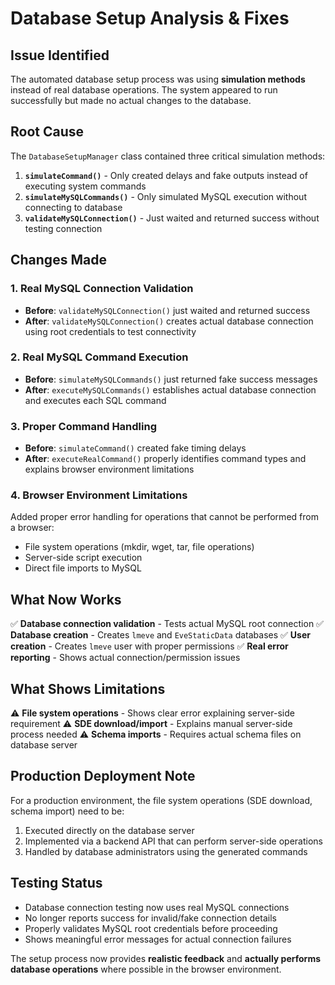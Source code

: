 # Database Setup Analysis & Fixes

## Issue Identified
The automated database setup process was using **simulation methods** instead of real database operations. The system appeared to run successfully but made no actual changes to the database.

## Root Cause
The `DatabaseSetupManager` class contained three critical simulation methods:

1. **`simulateCommand()`** - Only created delays and fake outputs instead of executing system commands
2. **`simulateMySQLCommands()`** - Only simulated MySQL execution without connecting to database  
3. **`validateMySQLConnection()`** - Just waited and returned success without testing connection

## Changes Made

### 1. Real MySQL Connection Validation
- **Before**: `validateMySQLConnection()` just waited and returned success
- **After**: `validateMySQLConnection()` creates actual database connection using root credentials to test connectivity

### 2. Real MySQL Command Execution
- **Before**: `simulateMySQLCommands()` just returned fake success messages
- **After**: `executeMySQLCommands()` establishes actual database connection and executes each SQL command

### 3. Proper Command Handling
- **Before**: `simulateCommand()` created fake timing delays 
- **After**: `executeRealCommand()` properly identifies command types and explains browser environment limitations

### 4. Browser Environment Limitations
Added proper error handling for operations that cannot be performed from a browser:
- File system operations (mkdir, wget, tar, file operations)
- Server-side script execution
- Direct file imports to MySQL

## What Now Works
✅ **Database connection validation** - Tests actual MySQL root connection
✅ **Database creation** - Creates `lmeve` and `EveStaticData` databases
✅ **User creation** - Creates `lmeve` user with proper permissions
✅ **Real error reporting** - Shows actual connection/permission issues

## What Shows Limitations
⚠️ **File system operations** - Shows clear error explaining server-side requirement
⚠️ **SDE download/import** - Explains manual server-side process needed
⚠️ **Schema imports** - Requires actual schema files on database server

## Production Deployment Note
For a production environment, the file system operations (SDE download, schema import) need to be:
1. Executed directly on the database server
2. Implemented via a backend API that can perform server-side operations
3. Handled by database administrators using the generated commands

## Testing Status
- Database connection testing now uses real MySQL connections
- No longer reports success for invalid/fake connection details
- Properly validates MySQL root credentials before proceeding
- Shows meaningful error messages for actual connection failures

The setup process now provides **realistic feedback** and **actually performs database operations** where possible in the browser environment.